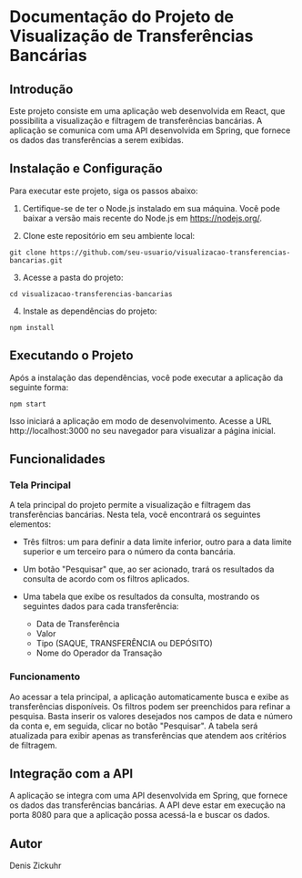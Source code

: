 # Documentação do Projeto de Visualização de Transferências Bancárias

## Introdução

Este projeto consiste em uma aplicação web desenvolvida em React, que possibilita a visualização e filtragem de transferências bancárias. A aplicação se comunica com uma API desenvolvida em Spring, que fornece os dados das transferências a serem exibidas.

## Instalação e Configuração

Para executar este projeto, siga os passos abaixo:

1. Certifique-se de ter o Node.js instalado em sua máquina. Você pode baixar a versão mais recente do Node.js em https://nodejs.org/.

2. Clone este repositório em seu ambiente local:

```git clone https://github.com/seu-usuario/visualizacao-transferencias-bancarias.git```

3. Acesse a pasta do projeto:

```cd visualizacao-transferencias-bancarias```

4. Instale as dependências do projeto:

```npm install```

## Executando o Projeto

Após a instalação das dependências, você pode executar a aplicação da seguinte forma:

```npm start```

Isso iniciará a aplicação em modo de desenvolvimento. Acesse a URL http://localhost:3000 no seu navegador para visualizar a página inicial.

## Funcionalidades

### Tela Principal

A tela principal do projeto permite a visualização e filtragem das transferências bancárias. Nesta tela, você encontrará os seguintes elementos:

- Três filtros: um para definir a data limite inferior, outro para a data limite superior e um terceiro para o número da conta bancária.

- Um botão "Pesquisar" que, ao ser acionado, trará os resultados da consulta de acordo com os filtros aplicados.

- Uma tabela que exibe os resultados da consulta, mostrando os seguintes dados para cada transferência:
  - Data de Transferência
  - Valor
  - Tipo (SAQUE, TRANSFERÊNCIA ou DEPÓSITO)
  - Nome do Operador da Transação

### Funcionamento

Ao acessar a tela principal, a aplicação automaticamente busca e exibe as transferências disponíveis. Os filtros podem ser preenchidos para refinar a pesquisa. Basta inserir os valores desejados nos campos de data e número da conta e, em seguida, clicar no botão "Pesquisar". A tabela será atualizada para exibir apenas as transferências que atendem aos critérios de filtragem.

## Integração com a API

A aplicação se integra com uma API desenvolvida em Spring, que fornece os dados das transferências bancárias. A API deve estar em execução na porta 8080 para que a aplicação possa acessá-la e buscar os dados.

## Autor

Denis Zickuhr